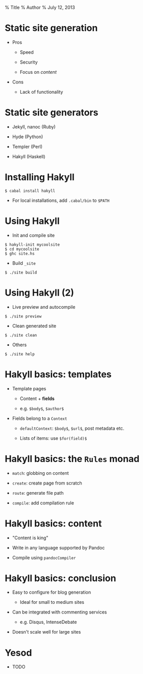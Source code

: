 % Title
% Author
% July 12, 2013

# Static site generation

* Pros
	* Speed

	* Security

	* Focus on *content*

* Cons
	* Lack of functionality

# Static site generators

* Jekyll, nanoc (Ruby)

* Hyde (Python)

* Templer (Perl)

* Hakyll (Haskell)

# Installing Hakyll

~~~~ {.bash}
$ cabal install hakyll
~~~~

* For local installations, add `.cabal/bin` to `$PATH`

# Using Hakyll

* Init and compile site

~~~~ {.bash}
$ hakyll-init mycoolsite
$ cd mycoolsite
$ ghc site.hs
~~~~

* Build `_site`

~~~~ {.bash}
$ ./site build
~~~~

# Using Hakyll (2)

* Live preview and autocompile

~~~~ {.bash}
$ ./site preview
~~~~

* Clean generated site

~~~~ {.bash}
$ ./site clean
~~~~

* Others

~~~~ {.bash}
$ ./site help
~~~~

# Hakyll basics: templates

* Template pages

	* Content + **fields**
	
	* e.g. `$body$`, `$author$`

* Fields belong to a `Context`

	* `defaultContext`: `$body$`, `$url$`, post metadata etc.
	
	* Lists of items: use `$for(field)$`

# Hakyll basics: the `Rules` monad

* `match`: globbing on content

* `create`: create page from scratch

* `route`: generate file path

* `compile`: add compilation rule


# Hakyll basics: content

* "Content is king"

* Write in any language supported by Pandoc

* Compile using `pandocCompiler`

# Hakyll basics: conclusion

* Easy to configure for blog generation

	* Ideal for small to medium sites

* Can be integrated with commenting services

	* e.g. Disqus, IntenseDebate

* Doesn't scale well for large sites

# Yesod

* TODO
